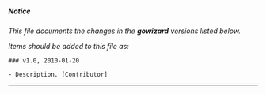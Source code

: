 ##### Notice

*This file documents the changes in the ***gowizard*** versions listed
below.*

*Items should be added to this file as:*

	### v1.0, 2010-01-20

	- Description. [Contributor]

***


